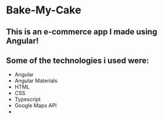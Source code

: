 # Bake-My-Cake


## This is an e-commerce app I made using Angular!

## Some of the technologies i used were:
 * Angular
 * Angular Materials
 * HTML
 * CSS
 * Typescript
 * Google Maps API
 * 
